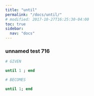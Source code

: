 ```yaml
---
title: "until"
permalink: "/docs/until/"
# modified: 2017-10-27T16:25:30-04:00
toc: true
sidebar:
  nav: "docs"
---
```

### unnamed test 716
```ruby
# GIVEN

until 1 ; end

```
```ruby
# BECOMES

until 1; end
```
